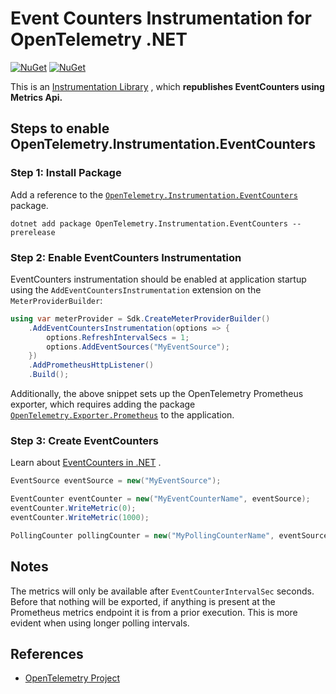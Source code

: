 # Event Counters Instrumentation for OpenTelemetry .NET

[![NuGet](https://img.shields.io/nuget/v/OpenTelemetry.Instrumentation.EventCounters.svg)](https://www.nuget.org/packages/OpenTelemetry.Instrumentation.EventCounters)
[![NuGet](https://img.shields.io/nuget/dt/OpenTelemetry.Instrumentation.EventCounters.svg)](https://www.nuget.org/packages/OpenTelemetry.Instrumentation.EventCounters)

This is an
[Instrumentation Library](https://github.com/open-telemetry/opentelemetry-specification/blob/main/specification/glossary.md#instrumentation-library)
, which **republishes EventCounters using Metrics Api.**

## Steps to enable OpenTelemetry.Instrumentation.EventCounters

### Step 1: Install Package

Add a reference to the
[`OpenTelemetry.Instrumentation.EventCounters`](https://www.nuget.org/packages/OpenTelemetry.Instrumentation.EventCounters)
package.

```shell
dotnet add package OpenTelemetry.Instrumentation.EventCounters --prerelease
```

### Step 2: Enable EventCounters Instrumentation

EventCounters instrumentation should be enabled at application startup using the
`AddEventCountersInstrumentation` extension on the `MeterProviderBuilder`:

```csharp
using var meterProvider = Sdk.CreateMeterProviderBuilder()
    .AddEventCountersInstrumentation(options => {
        options.RefreshIntervalSecs = 1;
        options.AddEventSources("MyEventSource");
    })
    .AddPrometheusHttpListener()
    .Build();
```

Additionally, the above snippet sets up the OpenTelemetry Prometheus exporter, which
requires adding the package
[`OpenTelemetry.Exporter.Prometheus`](https://github.com/open-telemetry/opentelemetry-dotnet/blob/main/src/OpenTelemetry.Exporter.Prometheus.HttpListener/README.md)
to the application.

### Step 3: Create EventCounters

Learn about [EventCounters in
.NET](https://docs.microsoft.com/en-us/dotnet/core/diagnostics/event-counters) .

```csharp
EventSource eventSource = new("MyEventSource");

EventCounter eventCounter = new("MyEventCounterName", eventSource);
eventCounter.WriteMetric(0);
eventCounter.WriteMetric(1000);

PollingCounter pollingCounter = new("MyPollingCounterName", eventSource, () => new Random().NextDouble());
```

## Notes

The metrics will only be available after `EventCounterIntervalSec` seconds.
Before that nothing will be exported, if anything is present at the Prometheus
metrics endpoint it is from a prior execution. This is more evident when using
longer polling intervals.

## References

* [OpenTelemetry Project](https://opentelemetry.io/)
